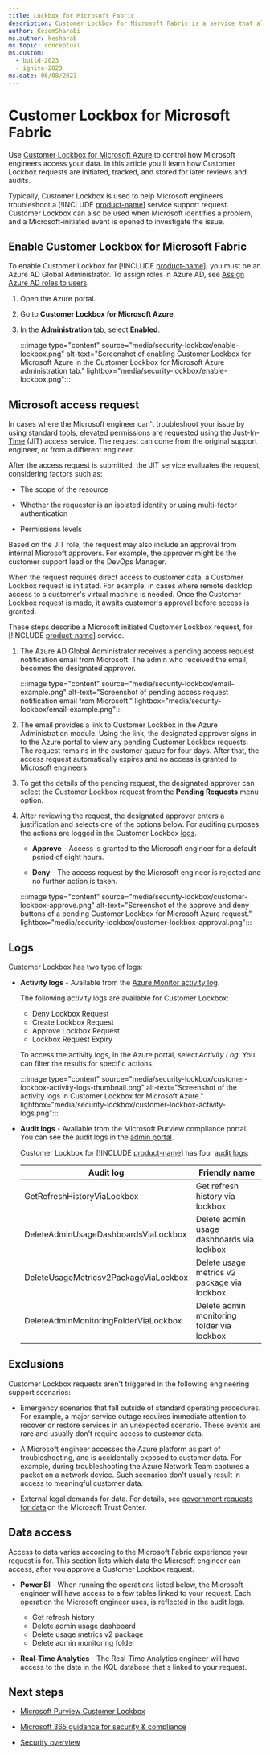 ```yaml
---
title: Lockbox for Microsoft Fabric
description: Customer Lockbox for Microsoft Fabric is a service that allows customers to control how Microsoft engineers access their data.
author: KesemSharabi
ms.author: kesharab
ms.topic: conceptual
ms.custom:
  - build-2023
  - ignite-2023
ms.date: 06/08/2023
---
```


# Customer Lockbox for Microsoft Fabric

Use [Customer Lockbox for Microsoft Azure](/azure/security/fundamentals/customer-lockbox-overview) to control how Microsoft engineers access your data. In this article you'll learn how Customer Lockbox requests are initiated, tracked, and stored for later reviews and audits.

Typically, Customer Lockbox is used to help Microsoft engineers troubleshoot a [!INCLUDE [product-name](../includes/product-name.md)] service support request. Customer Lockbox can also be used when Microsoft identifies a problem, and a Microsoft-initiated event is opened to investigate the issue.

## Enable Customer Lockbox for Microsoft Fabric

To enable Customer Lockbox for [!INCLUDE [product-name](../includes/product-name.md)], you must be an Azure AD Global Administrator. To assign roles in Azure AD, see [Assign Azure AD roles to users](/azure/active-directory/roles/manage-roles-portal).

1. Open the Azure portal.

2. Go to **Customer Lockbox for Microsoft Azure**.

3. In the **Administration** tab, select **Enabled**.

    :::image type="content" source="media/security-lockbox/enable-lockbox.png" alt-text="Screenshot of enabling Customer Lockbox for Microsoft Azure in the Customer Lockbox for Microsoft Azure administration tab." lightbox="media/security-lockbox/enable-lockbox.png":::

## Microsoft access request

In cases where the Microsoft engineer can't troubleshoot your issue by using standard tools, elevated permissions are requested using the [Just-In-Time](/azure/azure-resource-manager/managed-applications/request-just-in-time-access) (JIT) access service. The request can come from the original support engineer, or from a different engineer.

After the access request is submitted, the JIT service evaluates the request, considering factors such as:

* The scope of the resource

* Whether the requester is an isolated identity or using multi-factor authentication

* Permissions levels

Based on the JIT role, the request may also include an approval from internal Microsoft approvers. For example, the approver might be the customer support lead or the DevOps Manager.

When the request requires direct access to customer data, a Customer Lockbox request is initiated. For example, in cases where remote desktop access to a customer's virtual machine is needed. Once the Customer Lockbox request is made, it awaits customer's approval before access is granted.

These steps describe a Microsoft initiated Customer Lockbox request, for [!INCLUDE [product-name](../includes/product-name.md)] service.

1. The Azure AD Global Administrator receives a pending access request notification email from Microsoft. The admin who received the email, becomes the designated approver.

    :::image type="content" source="media/security-lockbox/email-example.png" alt-text="Screenshot of pending access request notification email from Microsoft." lightbox="media/security-lockbox/email-example.png":::

2. The email provides a link to Customer Lockbox in the Azure Administration module. Using the link, the designated approver signs in to the Azure portal to view any pending Customer Lockbox requests. The request remains in the customer queue for four days. After that, the access request automatically expires and no access is granted to Microsoft engineers.

3. To get the details of the pending request, the designated approver can select the Customer Lockbox request from the **Pending Requests** menu option.

4. After reviewing the request, the designated approver enters a justification and selects one of the options below. For auditing purposes, the actions are logged in the Customer Lockbox [logs](#logs).

    * **Approve** - Access is granted to the Microsoft engineer for a default period of eight hours.

    * **Deny** - The access request by the Microsoft engineer is rejected and no further action is taken.

    :::image type="content" source="media/security-lockbox/customer-lockbox-approve.png" alt-text="Screenshot of the approve and deny buttons of a pending Customer Lockbox for Microsoft Azure request." lightbox="media/security-lockbox/customer-lockbox-approval.png":::

## Logs

Customer Lockbox has two type of logs:

* **Activity logs** - Available from the [Azure Monitor activity log](/azure/azure-monitor/essentials/activity-log?tabs=powershell).

    The following activity logs are available for Customer Lockbox:
    * Deny Lockbox Request
    * Create Lockbox Request
    * Approve Lockbox Request
    * Lockbox Request Expiry

    To access the activity logs, in the Azure portal, select *Activity Log*. You can filter the results for specific actions.

    :::image type="content" source="media/security-lockbox/customer-lockbox-activity-logs-thumbnail.png" alt-text="Screenshot of the activity logs in Customer Lockbox for Microsoft Azure." lightbox="media/security-lockbox/customer-lockbox-activity-logs.png":::

* **Audit logs** - Available from the Microsoft Purview compliance portal. You can see the audit logs in the [admin portal](/power-bi/admin/service-admin-portal-audit-logs).

    Customer Lockbox for [!INCLUDE [product-name](../includes/product-name.md)] has four [audit logs](/power-bi/admin/service-admin-auditing):

    |Audit log                             |Friendly name                               |
    |--------------------------------------|--------------------------------------------|
    |GetRefreshHistoryViaLockbox           |Get refresh history via lockbox             |
    |DeleteAdminUsageDashboardsViaLockbox  |Delete admin usage dashboards via lockbox   |
    |DeleteUsageMetricsv2PackageViaLockbox |Delete usage metrics v2 package via lockbox |
    |DeleteAdminMonitoringFolderViaLockbox |Delete admin monitoring folder via lockbox  |

## Exclusions

Customer Lockbox requests aren't triggered in the following engineering support scenarios:

* Emergency scenarios that fall outside of standard operating procedures. For example, a major service outage requires immediate attention to recover or restore services in an unexpected scenario. These events are rare and usually don't require access to customer data.

* A Microsoft engineer accesses the Azure platform as part of troubleshooting, and is accidentally exposed to customer data. For example, during troubleshooting the Azure Network Team captures a packet on a network device. Such scenarios don't usually result in access to meaningful customer data.

* External legal demands for data. For details, see [government requests for data](https://www.microsoft.com/trust-center/?rtc=1) on the Microsoft Trust Center.

## Data access

Access to data varies according to the Microsoft Fabric experience your request is for. This section lists which data the Microsoft engineer can access, after you approve a Customer Lockbox request.

* **Power BI** - When running the operations listed below, the Microsoft engineer will have access to a few tables linked to your request. Each operation the Microsoft engineer uses, is reflected in the audit logs.
    * Get refresh history
    * Delete admin usage dashboard
    * Delete usage metrics v2 package
    * Delete admin monitoring folder

* **Real-Time Analytics** - The Real-Time Analytics engineer will have access to the data in the KQL database that's linked to your request.

## Next steps

* [Microsoft Purview Customer Lockbox](/microsoft-365/compliance/customer-lockbox-requests)

* [Microsoft 365 guidance for security & compliance](/office365/servicedescriptions/microsoft-365-service-descriptions/microsoft-365-tenantlevel-services-licensing-guidance/microsoft-365-security-compliance-licensing-guidance#microsoft-purview-customer-lockbox)

* [Security overview](security-overview.md)
